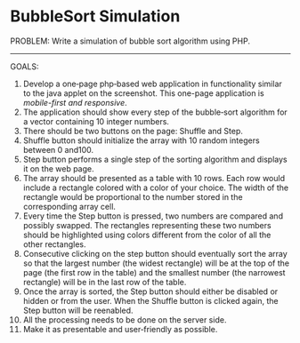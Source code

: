 BubbleSort Simulation
===========

PROBLEM: Write a simulation of bubble sort algorithm using PHP.

------------

GOALS:

1. Develop a one‐page php‐based web application in functionality similar to the java applet on the screenshot. This one-page application is *mobile-first and responsive*. 
2. The application should show every step of the bubble‐sort algorithm for a vector containing 10 integer numbers.
3. There should be two buttons on the page: Shuffle and Step.
4. Shuffle button should initialize the array with 10 random integers between 0 and100.
5. Step button performs a single step of the sorting algorithm and displays it on the web page.
6. The array should be presented as a table with 10 rows. Each row would include a rectangle colored with a color of your choice. The width of the rectangle would be proportional to the number stored in the corresponding array cell.
7. Every time the Step button is pressed, two numbers are compared and possibly swapped. The rectangles representing these two numbers should be highlighted using colors different from the color of all the other rectangles.
8. Consecutive clicking on the step button should eventually sort the array so that the largest number (the widest rectangle) will be at the top of the page (the first row in the table) and the smallest number (the narrowest rectangle) will be in the last row of the table.
9. Once the array is sorted, the Step button should either be disabled or hidden or from the user. When the Shuffle button is clicked again, the Step button will be reenabled.
10. All the processing needs to be done on the server side.
11. Make it as presentable and user‐friendly as possible.
